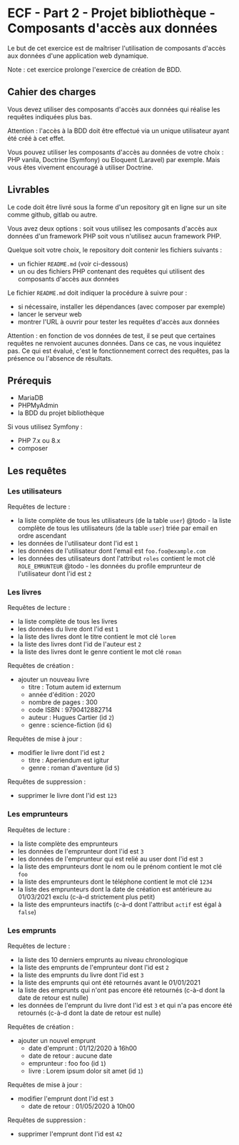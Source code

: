 # ECF - Part 2 - Projet bibliothèque - Composants d'accès aux données

Le but de cet exercice est de maîtriser l'utilisation de composants d'accès aux données d'une application web dynamique.

Note : cet exercice prolonge l'exercice de création de BDD.

## Cahier des charges

Vous devez utiliser des composants d'accès aux données qui réalise les requêtes indiquées plus bas.

Attention : l'accès à la BDD doit être effectué via un unique utilisateur ayant été créé à cet effet.

Vous pouvez utiliser les composants d'accès au données de votre choix : PHP vanila, Doctrine (Symfony) ou Eloquent (Laravel) par exemple.
Mais vous êtes vivement encouragé à utiliser Doctrine.

## Livrables

Le code doit être livré sous la forme d'un repository git en ligne sur un site comme github, gitlab ou autre.

Vous avez deux options : soit vous utilisez les composants d'accès aux données d'un framework PHP soit vous n'utilisez aucun framework PHP.

Quelque soit votre choix, le repository doit contenir les fichiers suivants :

- un fichier `README.md` (voir ci-dessous)
- un ou des fichiers PHP contenant des requêtes qui utilisent des composants d'accès aux données

Le fichier `README.md` doit indiquer la procédure à suivre pour :

- si nécessaire, installer les dépendances (avec composer par exemple)
- lancer le serveur web
- montrer l'URL à ouvrir pour tester les requêtes d'accès aux données

Attention : en fonction de vos données de test, il se peut que certaines requêtes ne renvoient aucunes données.
Dans ce cas, ne vous inquiétez pas.
Ce qui est évalué, c'est le fonctionnement correct des requêtes, pas la présence ou l'absence de résultats.

## Prérequis

- MariaDB
- PHPMyAdmin
- la BDD du projet bibliothèque

Si vous utilisez Symfony :

- PHP 7.x ou 8.x
- composer

## Les requêtes

### Les utilisateurs

Requêtes de lecture :

- la liste complète de tous les utilisateurs (de la table `user`)
@todo - la liste complète de tous les utilisateurs (de la table `user`) triée par email en ordre ascendant
- les données de l'utilisateur dont l'id est `1`
- les données de l'utilisateur dont l'email est `foo.foo@example.com`
- les données des utilisateurs dont l'attribut `roles` contient le mot clé `ROLE_EMRUNTEUR`
@todo - les données du profile emprunteur de l'utilisateur dont l'id est `2`

### Les livres

Requêtes de lecture :

- la liste complète de tous les livres
- les données du livre dont l'id est `1`
- la liste des livres dont le titre contient le mot clé `lorem`
- la liste des livres dont l'id de l'auteur est `2`
- la liste des livres dont le genre contient le mot clé `roman`

Requêtes de création :

- ajouter un nouveau livre
  - titre : Totum autem id externum
  - année d'édition : 2020
  - nombre de pages : 300
  - code ISBN : 9790412882714
  - auteur : Hugues Cartier (id `2`)
  - genre : science-fiction (id `6`)

Requêtes de mise à jour :

- modifier le livre dont l'id est `2`
  - titre : Aperiendum est igitur
  - genre : roman d'aventure (id `5`)

Requêtes de suppression :

- supprimer le livre dont l'id est `123`

### Les emprunteurs

Requêtes de lecture :

- la liste complète des emprunteurs
- les données de l'emprunteur dont l'id est `3`
- les données de l'emprunteur qui est relié au user dont l'id est `3`
- la liste des emprunteurs dont le nom ou le prénom contient le mot clé `foo`
- la liste des emprunteurs dont le téléphone contient le mot clé `1234`
- la liste des emprunteurs dont la date de création est antérieure au 01/03/2021 exclu (c-à-d strictement plus petit)
- la liste des emprunteurs inactifs (c-à-d dont l'attribut `actif` est égal à `false`)

### Les emprunts

Requêtes de lecture :

- la liste des 10 derniers emprunts au niveau chronologique
- la liste des emprunts de l'emprunteur dont l'id est `2`
- la liste des emprunts du livre dont l'id est `3`
- la liste des emprunts qui ont été retournés avant le 01/01/2021
- la liste des emprunts qui n'ont pas encore été retournés (c-à-d dont la date de retour est nulle)
- les données de l'emprunt du livre dont l'id est `3` et qui n'a pas encore été retournés (c-à-d dont la date de retour est nulle)

Requêtes de création :

- ajouter un nouvel emprunt
  - date d'emprunt : 01/12/2020 à 16h00
  - date de retour : aucune date
  - emprunteur : foo foo (id `1`)
  - livre : Lorem ipsum dolor sit amet (id `1`)

Requêtes de mise à jour :

- modifier l'emprunt dont l'id est `3`
  - date de retour : 01/05/2020 à 10h00

Requêtes de suppression :

- supprimer l'emprunt dont l'id est `42`

